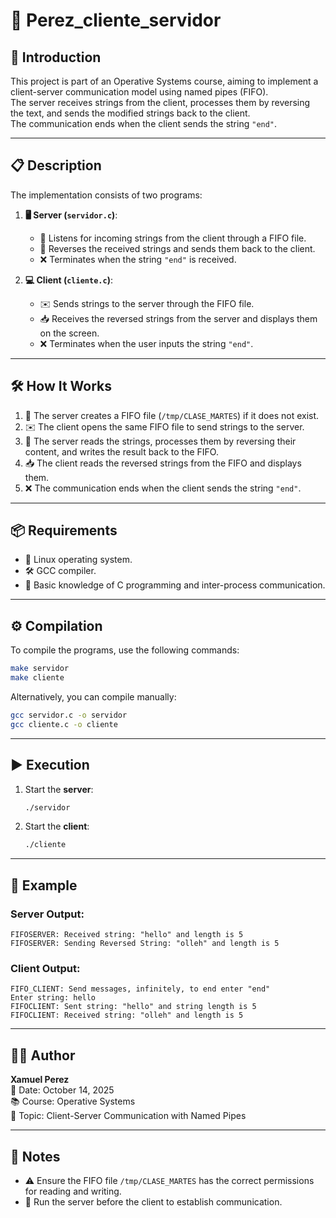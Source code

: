 # 🚀 Perez_cliente_servidor

## 🌟 Introduction
This project is part of an Operative Systems course, aiming to implement a client-server communication model using named pipes (FIFO).  
The server receives strings from the client, processes them by reversing the text, and sends the modified strings back to the client.  
The communication ends when the client sends the string `"end"`.  

---

## 📋 Description
The implementation consists of two programs:

1. **🖥️ Server (`servidor.c`)**:
   - 📡 Listens for incoming strings from the client through a FIFO file.
   - 🔄 Reverses the received strings and sends them back to the client.
   - ❌ Terminates when the string `"end"` is received.

2. **💻 Client (`cliente.c`)**:
   - ✉️ Sends strings to the server through the FIFO file.
   - 📥 Receives the reversed strings from the server and displays them on the screen.
   - ❌ Terminates when the user inputs the string `"end"`.

---

## 🛠️ How It Works
1. 🛑 The server creates a FIFO file (`/tmp/CLASE_MARTES`) if it does not exist.
2. ✉️ The client opens the same FIFO file to send strings to the server.
3. 🔄 The server reads the strings, processes them by reversing their content, and writes the result back to the FIFO.
4. 📥 The client reads the reversed strings from the FIFO and displays them.
5. ❌ The communication ends when the client sends the string `"end"`.

---

## 📦 Requirements
- 🐧 Linux operating system.
- 🛠️ GCC compiler.
- 📖 Basic knowledge of C programming and inter-process communication.

---

## ⚙️ Compilation
To compile the programs, use the following commands:
```bash
make servidor
make cliente
```

Alternatively, you can compile manually:
```bash
gcc servidor.c -o servidor
gcc cliente.c -o cliente
```

---

## ▶️ Execution
1. Start the **server**:
   ```bash
   ./servidor
   ```
2. Start the **client**:
   ```bash
   ./cliente
   ```

---

## 📝 Example
### Server Output:
```plaintext
FIFOSERVER: Received string: "hello" and length is 5
FIFOSERVER: Sending Reversed String: "olleh" and length is 5
```

### Client Output:
```plaintext
FIFO_CLIENT: Send messages, infinitely, to end enter "end"
Enter string: hello
FIFOCLIENT: Sent string: "hello" and string length is 5
FIFOCLIENT: Received string: "olleh" and length is 5
```

---

## 👨‍💻 Author
**Xamuel Perez**  
📅 Date: October 14, 2025  
📚 Course: Operative Systems  
📂 Topic: Client-Server Communication with Named Pipes  

---

## 🔖 Notes
- ⚠️ Ensure the FIFO file `/tmp/CLASE_MARTES` has the correct permissions for reading and writing.
- 🛑 Run the server before the client to establish communication.
